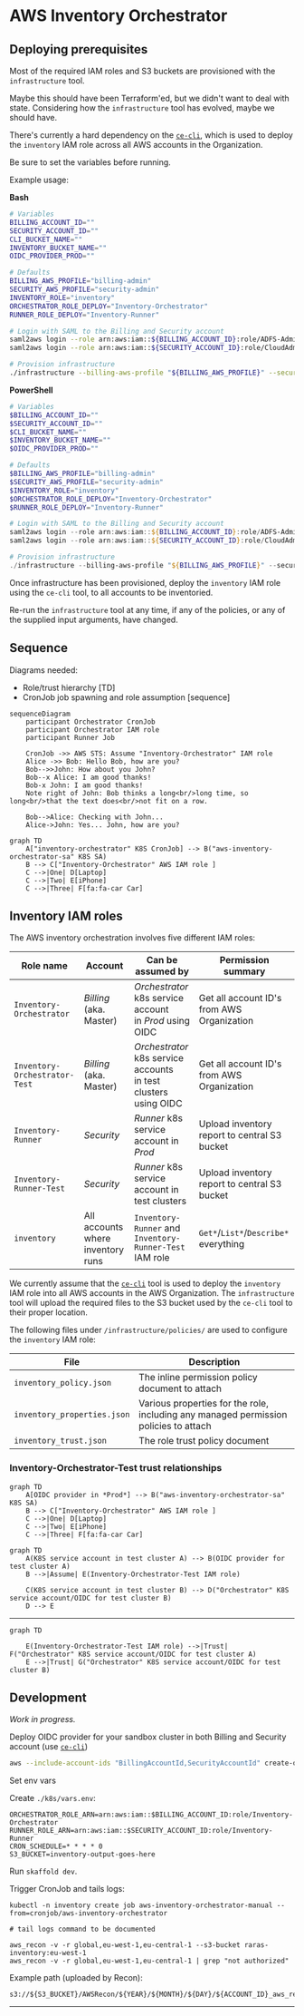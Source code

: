 # AWS Inventory Orchestrator

## Deploying prerequisites

Most of the required IAM roles and S3 buckets are provisioned with the `infrastructure` tool.

Maybe this should have been Terraform'ed, but we didn't want to deal with state. Considering how the `infrastructure` tool has evolved, maybe we should have.

There's currently a hard dependency on the [`ce-cli`][ce-cli], which is used to deploy the `inventory` IAM role across all AWS accounts in the Organization.

Be sure to set the variables before running.

Example usage:

**Bash**

```bash
# Variables
BILLING_ACCOUNT_ID=""
SECURITY_ACCOUNT_ID=""
CLI_BUCKET_NAME=""
INVENTORY_BUCKET_NAME=""
OIDC_PROVIDER_PROD=""

# Defaults
BILLING_AWS_PROFILE="billing-admin"
SECURITY_AWS_PROFILE="security-admin"
INVENTORY_ROLE="inventory"
ORCHESTRATOR_ROLE_DEPLOY="Inventory-Orchestrator"
RUNNER_ROLE_DEPLOY="Inventory-Runner"

# Login with SAML to the Billing and Security account
saml2aws login --role arn:aws:iam::${BILLING_ACCOUNT_ID}:role/ADFS-Admin --profile ${BILLING_AWS_PROFILE} --skip-prompt
saml2aws login --role arn:aws:iam::${SECURITY_ACCOUNT_ID}:role/CloudAdmin --profile ${SECURITY_AWS_PROFILE} --skip-prompt

# Provision infrastructure
./infrastructure --billing-aws-profile "${BILLING_AWS_PROFILE}" --security-aws-profile "${SECURITY_AWS_PROFILE}" --cli-bucket-name "${CLI_BUCKET_NAME}" --inventory-bucket-name "${INVENTORY_BUCKET_NAME}" --inventory-role "${INVENTORY_ROLE}" --orchestrator-role "${ORCHESTRATOR_ROLE_DEPLOY}" --runner-role "${RUNNER_ROLE_DEPLOY}" --oidc-provider-prod "${OIDC_PROVIDER_PROD}"
```

**PowerShell**

```powershell
# Variables
$BILLING_ACCOUNT_ID=""
$SECURITY_ACCOUNT_ID=""
$CLI_BUCKET_NAME=""
$INVENTORY_BUCKET_NAME=""
$OIDC_PROVIDER_PROD=""

# Defaults
$BILLING_AWS_PROFILE="billing-admin"
$SECURITY_AWS_PROFILE="security-admin"
$INVENTORY_ROLE="inventory"
$ORCHESTRATOR_ROLE_DEPLOY="Inventory-Orchestrator"
$RUNNER_ROLE_DEPLOY="Inventory-Runner"

# Login with SAML to the Billing and Security account
saml2aws login --role arn:aws:iam::${BILLING_ACCOUNT_ID}:role/ADFS-Admin --profile ${BILLING_AWS_PROFILE} --skip-prompt
saml2aws login --role arn:aws:iam::${SECURITY_ACCOUNT_ID}:role/CloudAdmin --profile ${SECURITY_AWS_PROFILE} --skip-prompt

# Provision infrastructure
./infrastructure --billing-aws-profile "${BILLING_AWS_PROFILE}" --security-aws-profile "${SECURITY_AWS_PROFILE}" --cli-bucket-name "${CLI_BUCKET_NAME}" --inventory-bucket-name "${INVENTORY_BUCKET_NAME}" --inventory-role "${INVENTORY_ROLE}" --orchestrator-role "${ORCHESTRATOR_ROLE_DEPLOY}" --runner-role "${RUNNER_ROLE_DEPLOY}" --oidc-provider-prod "${OIDC_PROVIDER_PROD}"
```

Once infrastructure has been provisioned, deploy the `inventory` IAM role using the `ce-cli` tool, to all accounts to be inventoried.

Re-run the `infrastructure` tool at any time, if any of the policies, or any of the supplied input arguments, have changed.

## Sequence

Diagrams needed:

- Role/trust hierarchy [TD]
- CronJob job spawning and role assumption [sequence]

```mermaid
sequenceDiagram
    participant Orchestrator CronJob
    participant Orchestrator IAM role
    participant Runner Job

    CronJob ->> AWS STS: Assume "Inventory-Orchestrator" IAM role
    Alice ->> Bob: Hello Bob, how are you?
    Bob-->>John: How about you John?
    Bob--x Alice: I am good thanks!
    Bob-x John: I am good thanks!
    Note right of John: Bob thinks a long<br/>long time, so long<br/>that the text does<br/>not fit on a row.

    Bob-->Alice: Checking with John...
    Alice->John: Yes... John, how are you?
```

```mermaid
graph TD
    A["inventory-orchestrator" K8S CronJob] --> B("aws-inventory-orchestrator-sa" K8S SA)
    B --> C["Inventory-Orchestrator" AWS IAM role ]
    C -->|One| D[Laptop]
    C -->|Two| E[iPhone]
    C -->|Three| F[fa:fa-car Car]
```

## Inventory IAM roles

The AWS inventory orchestration involves five different IAM roles:

| Role name                     | Account                           | Can be assumed by                                                  | Permission summary                           |
| ----------------------------- | --------------------------------- | ------------------------------------------------------------------ | -------------------------------------------- |
| `Inventory-Orchestrator`      | *Billing* (aka. Master)           | *Orchestrator* k8s service account<br>in *Prod* using OIDC         | Get all account ID's from AWS Organization   |
| `Inventory-Orchestrator-Test` | *Billing* (aka. Master)           | *Orchestrator* k8s service accounts<br>in test clusters using OIDC | Get all account ID's from AWS Organization   |
| `Inventory-Runner`            | *Security*                        | *Runner* k8s service account in *Prod*                             | Upload inventory report to central S3 bucket |
| `Inventory-Runner-Test`       | *Security*                        | *Runner* k8s service account in test clusters                      | Upload inventory report to central S3 bucket |
| `inventory`                   | All accounts where inventory runs | `Inventory-Runner` and<br>`Inventory-Runner-Test` IAM role         | `Get*`/`List*`/`Describe*` everything        |

We currently assume that the [`ce-cli`][ce-cli] tool is used to deploy the `inventory` IAM role into all AWS accounts in the AWS Organization. The `infrastructure` tool will upload the required files to the S3 bucket used by the `ce-cli` tool to their proper location.

The following files under `/infrastructure/policies/` are used to configure the `inventory` IAM role:

| File                        | Description                                                                          |
| --------------------------- | ------------------------------------------------------------------------------------ |
| `inventory_policy.json`     | The inline permission policy document to attach                                      |
| `inventory_properties.json` | Various properties for the role, including any managed permission policies to attach |
| `inventory_trust.json`      | The role trust policy document                                                       |

### Inventory-Orchestrator-Test trust relationships

```mermaid
graph TD
    A[OIDC provider in *Prod*] --> B("aws-inventory-orchestrator-sa" K8S SA)
    B --> C["Inventory-Orchestrator" AWS IAM role ]
    C -->|One| D[Laptop]
    C -->|Two| E[iPhone]
    C -->|Three| F[fa:fa-car Car]
```

```mermaid
graph TD
    A(K8S service account in test cluster A) --> B(OIDC provider for test cluster A)
    B -->|Assume| E(Inventory-Orchestrator-Test IAM role)

    C(K8S service account in test cluster B) --> D("Orchestrator" K8S service account/OIDC for test cluster B)
    D --> E

```

---

```mermaid
graph TD

    E(Inventory-Orchestrator-Test IAM role) -->|Trust| F("Orchestrator" K8S service account/OIDC for test cluster A)
    E -->|Trust| G("Orchestrator" K8S service account/OIDC for test cluster B)

```

## Development

*Work in progress.*

Deploy OIDC provider for your sandbox cluster in both Billing and Security account (use [`ce-cli`][ce-cli])

```bash
aws --include-account-ids "BillingAccountId,SecurityAccountId" create-oidc-provider --url "https://oidc.eks.eu-west-1.amazonaws.com/id/SOMETHING" --cluster-name "Rasmus-Sandbox"
```

Set env vars

Create `./k8s/vars.env`:

```env
ORCHESTRATOR_ROLE_ARN=arn:aws:iam::$BILLING_ACCOUNT_ID:role/Inventory-Orchestrator
RUNNER_ROLE_ARN=arn:aws:iam::$SECURITY_ACCOUNT_ID:role/Inventory-Runner
CRON_SCHEDULE=* * * * 0
S3_BUCKET=inventory-output-goes-here
```

Run `skaffold dev`.

Trigger CronJob and tails logs:

```
kubectl -n inventory create job aws-inventory-orchestrator-manual --from=cronjob/aws-inventory-orchestrator

# tail logs command to be documented
```

```
aws_recon -v -r global,eu-west-1,eu-central-1 --s3-bucket raras-inventory:eu-west-1
aws_recon -v -r global,eu-west-1,eu-central-1 | grep "not authorized"
```

Example path (uploaded by Recon):

```
s3://${S3_BUCKET}/AWSRecon/${YEAR}/${MONTH}/${DAY}/${ACCOUNT_ID}_aws_recon_1649767394.json.gz
```

---
[ce-cli]: <https://github.com/dfds/ce-cli>